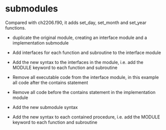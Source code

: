 # submodules

Compared with ch2206.f90, it adds set_day, set_month and set_year functions.

* duplicate the original module, creating an interface module and a implementation submodule

* Add interfaces for each function and subroutine to the interface module

* Add the new syntax to the interfaces in the module, i.e. add the MODULE keyword to each function and subroutine

* Remove all executable code from the interface module, in this example all code after the contains statement

* Remove all code before the contains statement in the implementation module

* Add the new submodule syntax

* Add the new syntax to each contained procedure, i.e. add the MODULE keyword to each function and subroutine
